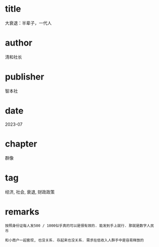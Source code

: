 # title
大衰退：半辈子，一代人

# author
清和社长

# publisher
智本社

# date
2023-07

# chapter
群像

# tag
经济, 社会, 衰退, 财政政策

# remarks
`按照身份证每人发500 / 1000似乎真的可以是很有效的. 能发到手上就行. 那就是数字人民币`

`和小商户一起套现, 也没关系. 存起来也没关系. 需求在低收入人群手中是容易释放的`
